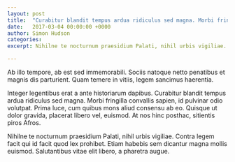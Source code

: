 ```yaml
---
layout: post
title:  "Curabitur blandit tempus ardua ridiculus sed magna. Morbi fringilla convallis sapien?"
date:   2017-03-04 00:00:00 +0000
author: Simon Hudson
categories: 
excerpt: Nihilne te nocturnum praesidium Palati, nihil urbis vigiliae.

---
```


Ab illo tempore, ab est sed immemorabili. Sociis natoque netto penatibus et magnis dis parturient. Quam temere in vitiis, legem sancimus haerentia.

Integer legentibus erat a ante historiarum dapibus. Curabitur blandit tempus ardua ridiculus sed magna. Morbi fringilla convallis sapien, id pulvinar odio volutpat. Prima luce, cum quibus mons aliud  consensu ab eo. Quisque ut dolor gravida, placerat libero vel, euismod. At nos hinc posthac, sitientis piros Afros.

Nihilne te nocturnum praesidium Palati, nihil urbis vigiliae. Contra legem facit qui id facit quod lex prohibet. Etiam habebis sem dicantur magna mollis euismod. Salutantibus vitae elit libero, a pharetra augue.
